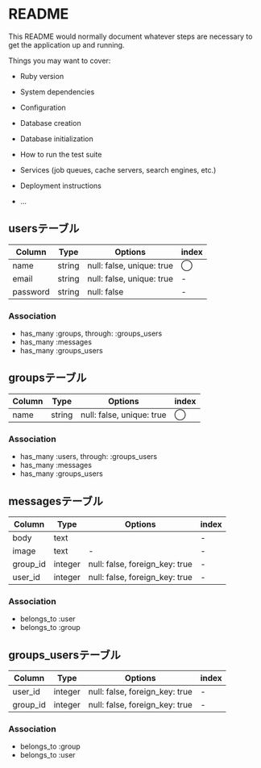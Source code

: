 # README

This README would normally document whatever steps are necessary to get the
application up and running.

Things you may want to cover:

* Ruby version

* System dependencies

* Configuration

* Database creation

* Database initialization

* How to run the test suite

* Services (job queues, cache servers, search engines, etc.)

* Deployment instructions

* ...


## usersテーブル
|Column|Type|Options|index|
|------|----|-------|-----|
|name|string|null: false, unique: true|◯|
|email|string|null: false, unique: true|-|
|password|string|null: false|-|

### Association
- has_many :groups, through: :groups_users
- has_many :messages
- has_many :groups_users


## groupsテーブル
|Column|Type|Options|index|
|------|----|-------|-----|
|name|string|null: false, unique: true|◯|

### Association
- has_many :users, through: :groups_users
- has_many :messages
- has_many :groups_users

## messagesテーブル
|Column|Type|Options|index|
|------|----|-------|-----|
|body|text||-|-|
|image|text|-|-|
|group_id|integer|null: false, foreign_key: true|-|
|user_id|integer|null: false, foreign_key: true|-|

### Association
- belongs_to :user
- belongs_to :group


## groups_usersテーブル
|Column|Type|Options|index|
|------|----|-------|-----|
|user_id|integer|null: false, foreign_key: true|-|
|group_id|integer|null: false, foreign_key: true|-|

### Association
- belongs_to :group
- belongs_to :user
